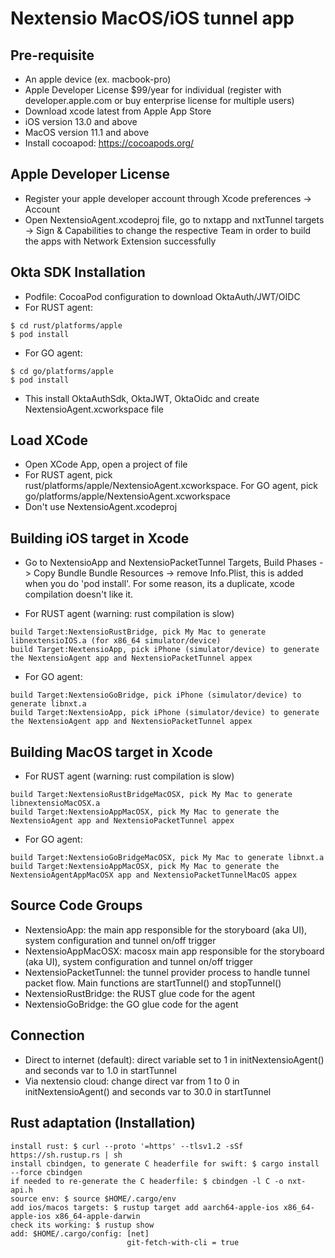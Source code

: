 # Nextensio MacOS/iOS tunnel app

## Pre-requisite 

- An apple device (ex. macbook-pro)
- Apple Developer License $99/year for individual (register with developer.apple.com or buy enterprise license for multiple users)
- Download xcode latest from Apple App Store 
- iOS version 13.0 and above
- MacOS version 11.1 and above
- Install cocoapod: https://cocoapods.org/

## Apple Developer License

- Register your apple developer account through Xcode preferences -> Account
- Open NextensioAgent.xcodeproj file, go to nxtapp and nxtTunnel targets -> Sign & Capabilities to change the respective Team in order to build the apps with Network Extension successfully

## Okta SDK Installation 

- Podfile: CocoaPod configuration to download OktaAuth/JWT/OIDC
- For RUST agent:
``` 
$ cd rust/platforms/apple
$ pod install
``` 
- For GO agent:
``` 
$ cd go/platforms/apple
$ pod install
``` 
 
- This install OktaAuthSdk, OktaJWT, OktaOidc and create NextensioAgent.xcworkspace file

## Load XCode

- Open XCode App, open a project of file
- For RUST agent, pick rust/platforms/apple/NextensioAgent.xcworkspace. For GO agent, pick go/platforms/apple/NextensioAgent.xcworkspace
- Don't use NextensioAgent.xcodeproj

## Building iOS target in Xcode

- Go to NextensioApp and NextensioPacketTunnel Targets, Build Phases -> Copy Bundle Bundle Resources -> remove Info.Plist, this is added when you do 'pod install'. For some reason, its a duplicate, xcode compilation doesn't like it.

- For RUST agent (warning: rust compilation is slow)
```
build Target:NextensioRustBridge, pick My Mac to generate libnextensioIOS.a (for x86_64 simulator/device)
build Target:NextensioApp, pick iPhone (simulator/device) to generate the NextensioAgent app and NextensioPacketTunnel appex
```

- For GO agent:
```
build Target:NextensioGoBridge, pick iPhone (simulator/device) to generate libnxt.a 
build Target:NextensioApp, pick iPhone (simulator/device) to generate the NextensioAgent app and NextensioPacketTunnel appex
```

## Building MacOS target in Xcode

- For RUST agent (warning: rust compilation is slow)
```
build Target:NextensioRustBridgeMacOSX, pick My Mac to generate libnextensioMacOSX.a 
build Target:NextensioAppMacOSX, pick My Mac to generate the NextensioAgent app and NextensioPacketTunnel appex
```

- For GO agent:
```
build Target:NextensioGoBridgeMacOSX, pick My Mac to generate libnxt.a 
build Target:NextensioAppMacOSX, pick My Mac to generate the NextensioAgentAppMacOSX app and NextensioPacketTunnelMacOS appex
```

## Source Code Groups

- NextensioApp: the main app responsible for the storyboard (aka UI), system configuration and tunnel on/off trigger
- NextensioAppMacOSX: macosx main app responsible for the storyboard (aka UI), system configuration and tunnel on/off trigger
- NextensioPacketTunnel: the tunnel provider process to handle tunnel packet flow. Main functions are startTunnel() and stopTunnel()
- NextensioRustBridge: the RUST glue code for the agent
- NextensioGoBridge: the GO glue code for the agent

## Connection 

- Direct to internet (default): direct variable set to 1 in initNextensioAgent() and seconds var to 1.0 in startTunnel
- Via nextensio cloud: change direct var from 1 to 0 in initNextensioAgent() and seconds var to 30.0 in startTunnel

## Rust adaptation (Installation)

```
install rust: $ curl --proto '=https' --tlsv1.2 -sSf https://sh.rustup.rs | sh
install cbindgen, to generate C headerfile for swift: $ cargo install --force cbindgen
if needed to re-generate the C headerfile: $ cbindgen -l C -o nxt-api.h
source env: $ source $HOME/.cargo/env
add ios/macos targets: $ rustup target add aarch64-apple-ios x86_64-apple-ios x86_64-apple-darwin
check its working: $ rustup show
add: $HOME/.cargo/config: [net]
                          git-fetch-with-cli = true
```

